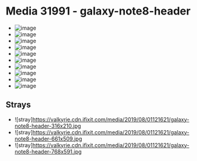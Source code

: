 # Media 31991 - galaxy-note8-header

- ![image](https://valkyrie.cdn.ifixit.com/media/2019/08/01121621/galaxy-note8-header.jpg)
- ![image](https://valkyrie.cdn.ifixit.com/media/2019/08/01121621/galaxy-note8-header-150x150.jpg)
- ![image](https://valkyrie.cdn.ifixit.com/media/2019/08/01121621/galaxy-note8-header-1536x864.jpg)
- ![image](https://valkyrie.cdn.ifixit.com/media/2019/08/01121621/galaxy-note8-header-1600x900.jpg)
- ![image](https://valkyrie.cdn.ifixit.com/media/2019/08/01121621/galaxy-note8-header-300x200.jpg)
- ![image](https://valkyrie.cdn.ifixit.com/media/2019/08/01121621/galaxy-note8-header-600x400.jpg)
- ![image](https://valkyrie.cdn.ifixit.com/media/2019/08/01121621/galaxy-note8-header-1200x800.jpg)
- ![image](https://valkyrie.cdn.ifixit.com/media/2019/08/01121621/galaxy-note8-header-768x512.jpg)
- ![image](https://valkyrie.cdn.ifixit.com/media/2019/08/01121621/galaxy-note8-header-324x216.jpg)
- ![image](https://valkyrie.cdn.ifixit.com/media/2019/08/01121621/galaxy-note8-header-450x300.jpg)

## Strays
- ![stray]https://valkyrie.cdn.ifixit.com/media/2019/08/01121621/galaxy-note8-header-316x210.jpg
- ![stray]https://valkyrie.cdn.ifixit.com/media/2019/08/01121621/galaxy-note8-header-661x509.jpg
- ![stray]https://valkyrie.cdn.ifixit.com/media/2019/08/01121621/galaxy-note8-header-768x591.jpg